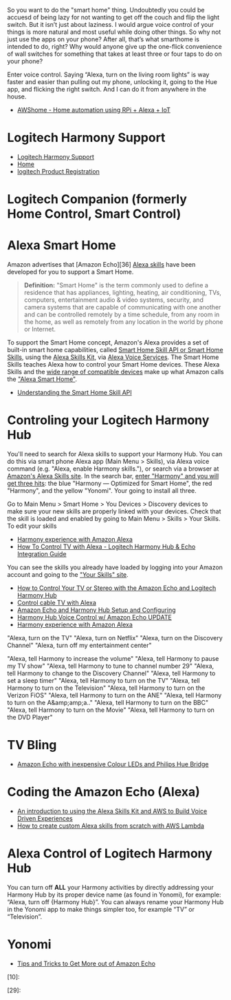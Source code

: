 So you want to do the "smart home" thing.
Undoubtedly you could be accuesd of being lazy
for not wanting to get off the couch and flip the light switch.
But it isn’t just about laziness.
I would argue voice control of your things is more natural and most useful while doing other things.
So why not just use the apps on your phone?
After all, that’s what smarthome is intended to do, right?
Why would anyone give up the one-flick convenience of wall switches
for something that takes at least three or four taps to do on your phone?

Enter voice control.
Saying “Alexa, turn on the living room lights”
is way faster and easier than pulling out my phone, unlocking it, going to the Hue app,
and flicking the right switch. And I can do it from anywhere in the house.


* [AWShome - Home automation using RPi + Alexa + IoT](https://www.hackster.io/awshome/awshome-home-automation-using-rpi-alexa-iot-a3d3dc?utm_source=hackster&utm_medium=email&utm_campaign=new_projects)


# Logitech Harmony Support
* [Logitech Harmony Support](https://support.myharmony.com/en-us/?utm_source=support.myharmony.com&utm_medium=header&utm_campaign=support%20homepage)
* [Home](https://www.myharmony.com/en-us/)
* [logitech Product Registration](https://support.logitech.com/en_us/register)

# Logitech Companion (formerly Home Control, Smart Control)

# Alexa Smart Home
Amazon advertises that [Amazon Echo][36] [Alexa skills][20]
have been developed for you to support a Smart Home.

>**Definition:** "Smart Home" is the term commonly used to define a residence that has
appliances, lighting, heating, air conditioning, TVs, computers,
entertainment audio & video systems, security, and camera systems that are capable of
communicating with one another and can be controlled remotely by a time schedule,
from any room in the home, as well as remotely from any location in the world by phone or Internet.

To support the Smart Home concept,
Amazon's Alexa provides a set of built-in smart home capabilities,
called [Smart Home Skill API or Smart Home Skills][21],
using the [Alexa Skills Kit][22],
via [Alexa Voice Services][23].
The Smart Home Skills teaches Alexa how to control your Smart Home devices.
These Alexa Skills and the [wide range of compatible devices][24] make up what
Amazon calls the ["Alexa Smart Home"][23].

* [Understanding the Smart Home Skill API](https://developer.amazon.com/public/solutions/alexa/alexa-skills-kit/overviews/understanding-the-smart-home-skill-api?mkt_tok=eyJpIjoiTmpKaE1UVmhPV00wTWpBMiIsInQiOiI4VEhrcHU4RGtERkl6VlBRaU85WXNodlhPTXZ4VzdRNGdjRWFkalZDNXljUmNOT0FPVktKYm5PaUpvc1pxOENUVW1WYzlqWGhpS3FaUUVTYTJOQlFpK3B0NThNK3lWZGF6UGRneTY1elVwcz0ifQ%3D%3D)

# Controling your Logitech Harmony Hub
You'll need to search for Alexa skills to support your Harmony Hub.
You can do this via smart phone Alexa app (Main Menu > Skills),
via Alexa voice command (e.g. "Alexa, enable Harmony skills."),
or search via a browser at [Amazon's Alexa Skills site][01].
In the search bar, [enter "Harmony" and you will get three hits][03]:
the blue "Harmony — Optimized for Smart Home",
the red "Harmony",
and the yellow "Yonomi".
Your going to install all three.

Go to Main Menu > Smart Home > You Devices > Discovery devices to make sure your new skills are properly linked with your devices.
Check that the skill is loaded and enabled by going to Main Menu > Skills > Your Skills.
To edit your skills

* [Harmony experience with Amazon Alexa](https://support.myharmony.com/en-us/harmony-experience-with-amazon-alexa?skilltype=custom&utm_source=email&utm_medium=api%20-%20amazon-alexa&utm_campaign=support%20article%20-%20s-m-4090)
* [How To Control TV with Alexa - Logitech Harmony Hub & Echo Integration Guide](https://www.youtube.com/watch?v=4M9v94mfhsI)

You can see the skills you already have loaded by logging into your Amazon account
and going to the ["Your Skills" site][02].

* [How to Control Your TV or Stereo with the Amazon Echo and Logitech Harmony Hub](https://www.howtogeek.com/255329/how-to-turn-on-your-tv-using-the-amazon-echo-and-logitech-harmony-hub/)
* [Control cable TV with Alexa](https://www.youtube.com/watch?v=6Ge9KV8Kzac)
* [Amazon Echo and Harmony Hub Setup and Configuring](https://www.youtube.com/watch?v=V5zwgK11mPA)
* [Harmony Hub Voice Control w/ Amazon Echo UPDATE](https://www.youtube.com/watch?v=pH8fg1noIj0)
* [Harmony experience with Amazon Alexa](https://support.myharmony.com/en-us/harmony-experience-with-amazon-alexa)

"Alexa, turn on the TV"
"Alexa, turn on Netflix"
"Alexa, turn on the Discovery Channel"
"Alexa, turn off my entertainment center"

"Alexa, tell Harmony to increase the volume"
"Alexa, tell Harmony to pause my TV show"
"Alexa, tell Harmony to tune to channel number 29"
"Alexa, tell Harmony to change to the Discovery Channel"
"Alexa, tell Harmony to set a sleep timer"
"Alexa, tell Harmony to turn on the TV"
"Alexa, tell Harmony to turn on the Television"
"Alexa, tell Harmony to turn on the Verizon FiOS"
"Alexa, tell Harmony to turn on the ANE"
"Alexa, tell Harmony to turn on the A&amp;amp;amp;a.."
"Alexa, tell Harmony to turn on the BBC"
"Alexa, tell Harmony to turn on the Movie"
"Alexa, tell Harmony to turn on the DVD Player"

# TV Bling
* [Amazon Echo with inexpensive Colour LEDs and Philips Hue Bridge](https://www.youtube.com/watch?v=VNfa9X5Sq1Q)

# Coding the Amazon Echo (Alexa)
* [An introduction to using the Alexa Skills Kit and AWS to Build Voice Driven Experiences](https://www.youtube.com/watch?v=y06VbVvHoYQ)
* [How to create custom Alexa skills from scratch with AWS Lambda](https://www.youtube.com/watch?v=zt9WdE5kR6g)

# Alexa Control of Logitech Harmony Hub
You can turn off **ALL** your Harmony activities by directly addressing your Harmony Hub
by its proper device name (as found in Yonomi),
for example: “Alexa, turn off {Harmony Hub}”.
You can always rename your Harmony Hub in the Yonomi app to make things simpler too, for example “TV” or “Television”.

# Yonomi
* [Tips and Tricks to Get More out of Amazon Echo](https://www.yonomi.co/blog/alexa-tips-tricks/)


[01]:https://www.amazon.com/b?ie=UTF8&node=13727921011
[02]:https://www.amazon.com/gp/skills/your-skills?ie=UTF8&ref_=sv_a2s_3
[03]:https://www.amazon.com/s/ref=nb_sb_noss_1?url=search-alias%3Dalexa-skills&field-keywords=harmony
[04]:
[05]:
[06]:
[07]:
[08]:
[09]:
[10]:


[20]:https://www.amazon.com/b?ie=UTF8&node=13727921011
[21]:https://developer.amazon.com/alexa/smart-home
[22]:https://developer.amazon.com/alexa-skills-kit
[23]:https://www.amazon.com/alexa-smart-home/b?node=13575751011
[24]:http://smarthome.reviewed.com/features/everything-that-works-with-amazon-echo-alexa
[25]:
[26]:
[27]:
[28]:
[29]:

